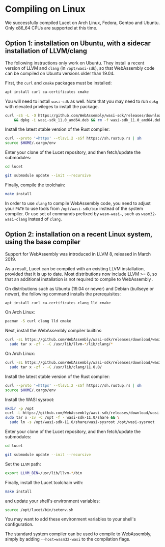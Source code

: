 # Compiling on Linux

We successfully compiled Lucet on Arch Linux, Fedora, Gentoo and Ubuntu. Only x86_64 CPUs are
supported at this time.

## Option 1: installation on Ubuntu, with a sidecar installation of LLVM/clang

The following instructions only work on Ubuntu. They install a recent version of LLVM and `clang`
(in `/opt/wasi-sdk`), so that WebAssembly code can be compiled on Ubuntu versions older than 19.04.

First, the `curl` and `cmake` packages must be installed:

```sh
apt install curl ca-certificates cmake
```

You will need to install `wasi-sdk` as well. Note that you may need to run `dpkg` with elevated
privileges to install the package.

```sh
curl -sS -L -O https://github.com/WebAssembly/wasi-sdk/releases/download/wasi-sdk-11/wasi-sdk_11.0_amd64.deb \
    && dpkg -i wasi-sdk_11.0_amd64.deb && rm -f wasi-sdk_11.0_amd64.deb
```

Install the latest stable version of the Rust compiler:

```sh
curl --proto '=https' --tlsv1.2 -sSf https://sh.rustup.rs | sh
source $HOME/.cargo/env
```

Enter your clone of the Lucet repository, and then fetch/update the submodules:

```sh
cd lucet

git submodule update --init --recursive
```

Finally, compile the toolchain:

```sh
make install
```

In order to use `clang` to compile WebAssembly code, you need to adjust your `PATH` to use tools
from `/opt/wasi-sdk/bin` instead of the system compiler. Or use set of commands prefixed by
`wasm-wasi-`, such as `wasm32-wasi-clang` instead of `clang`.

## Option 2: installation on a recent Linux system, using the base compiler

Support for WebAssembly was introduced in LLVM 8, released in March 2019.

As a result, Lucet can be compiled with an existing LLVM installation, provided that it is up to
date. Most distributions now include LLVM >= 8, so that an additional installation is not
required to compile to WebAssembly .

On distributions such as Ubuntu (19.04 or newer) and Debian (bullseye or newer), the following
command installs the prerequisites:

```sh
apt install curl ca-certificates clang lld cmake
```

On Arch Linux:

```sh
pacman -S curl clang lld cmake
```

Next, install the WebAssembly compiler builtins:

```sh
curl -sL https://github.com/WebAssembly/wasi-sdk/releases/download/wasi-sdk-11/libclang_rt.builtins-wasm32-wasi-11.0.tar.gz | \
  sudo tar x -zf - -C /usr/lib/llvm-*/lib/clang/*
```

On Arch Linux:

```sh
curl -sL https://github.com/WebAssembly/wasi-sdk/releases/download/wasi-sdk-11/libclang_rt.builtins-wasm32-wasi-11.0.tar.gz | \
  sudo tar x -zf - -C /usr/lib/clang/11.0.0/
```

Install the latest stable version of the Rust compiler:

```sh
curl --proto '=https' --tlsv1.2 -sSf https://sh.rustup.rs | sh
source $HOME/.cargo/env
```

Install the WASI sysroot:

```sh
mkdir -p /opt
curl -L https://github.com/WebAssembly/wasi-sdk/releases/download/wasi-sdk-11/wasi-sdk-11.0-linux.tar.gz | \
sudo tar x -zv -C /opt -f - wasi-sdk-11.0/share && \
  sudo ln -s /opt/wasi-sdk-11.0/share/wasi-sysroot /opt/wasi-sysroot
```

Enter your clone of the Lucet repository, and then fetch/update the submodules:

```sh
cd lucet

git submodule update --init --recursive
```

Set the `LLVM` path:

```sh
export LLVM_BIN=/usr/lib/llvm-*/bin
```

Finally, install the Lucet toolchain with:

```sh
make install
```

and update your shell's environment variables:

```sh
source /opt/lucet/bin/setenv.sh
```

You may want to add these environment variables to your shell's configuration.

The standard system compiler can be used to compile to WebAssembly, simply by adding
`--host=wasm32-wasi` to the compilation flags.
